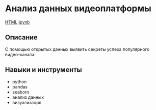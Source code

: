 # Анализ данных видеоплатформы
[HTML](https://github.com/Malakhova-Natalya/Portfolio/blob/main/bank_project/bank_project.html "Заголовок ссылки") [ipynb](https://github.com/Malakhova-Natalya/Portfolio/blob/main/bank_project/bank_project.ipynb "Заголовок ссылки")
## Описание	
С помощью открытых данных выявить секреты успеха популярного видео-канала
## Навыки и инструменты
- python 
- pandas 
- seaborn
- анализ данных
- визуализация
